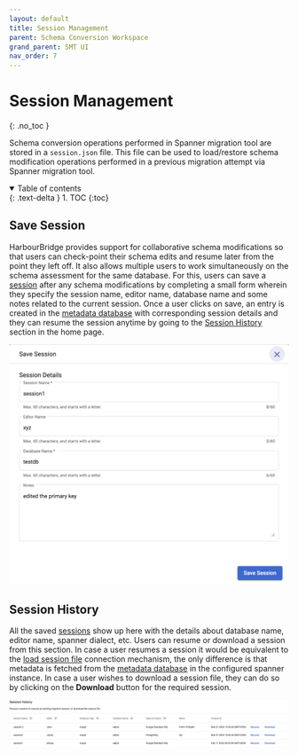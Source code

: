 ```yaml
---
layout: default
title: Session Management
parent: Schema Conversion Workspace
grand_parent: SMT UI
nav_order: 7
---
```


# Session Management
{: .no_toc }

Schema conversion operations performed in Spanner migration tool are stored in a `session.json` file. This file can be used to load/restore schema modification operations performed in a previous migration attempt via 
Spanner migration tool.

<details open markdown="block">
  <summary>
    Table of contents
  </summary>
  {: .text-delta }
1. TOC
{:toc}
</details>

## Save Session

HarbourBridge provides support for collaborative schema modifications so that users can check-point their schema edits and resume later from the point they left off. It also allows multiple users to work simultaneously on the schema assessment for the same database. For this, users can save a [session](../ui.md/#termsterminology) after any schema modifications by completing a small form wherein they specify the session name, editor name, database name and some notes related to the current session. Once a user clicks on save, an entry is created in the [metadata database](../ui.md/#termsterminology) with corresponding session details and they can resume the session anytime by going to the [Session History](#session-history) section in the home page.

![](../assets/asset-qr6lm8m22fo.png)

## Session History

All the saved [sessions](../ui.md/#termsterminology) show up here with the details about database name, editor name, spanner dialect, etc. Users can resume or download a session from this section. In case a user resumes a session it would be equivalent to the [load session file](../connect-source.md/#load-session-file) connection mechanism, the only difference is that metadata is fetched from the [metadata database](../ui.md/#termsterminology) in the configured spanner instance. In case a user wishes to download a session file, they can do so by clicking on the **Download** button for the required session.

![](../assets/asset-0umdabpdp2e.png)

